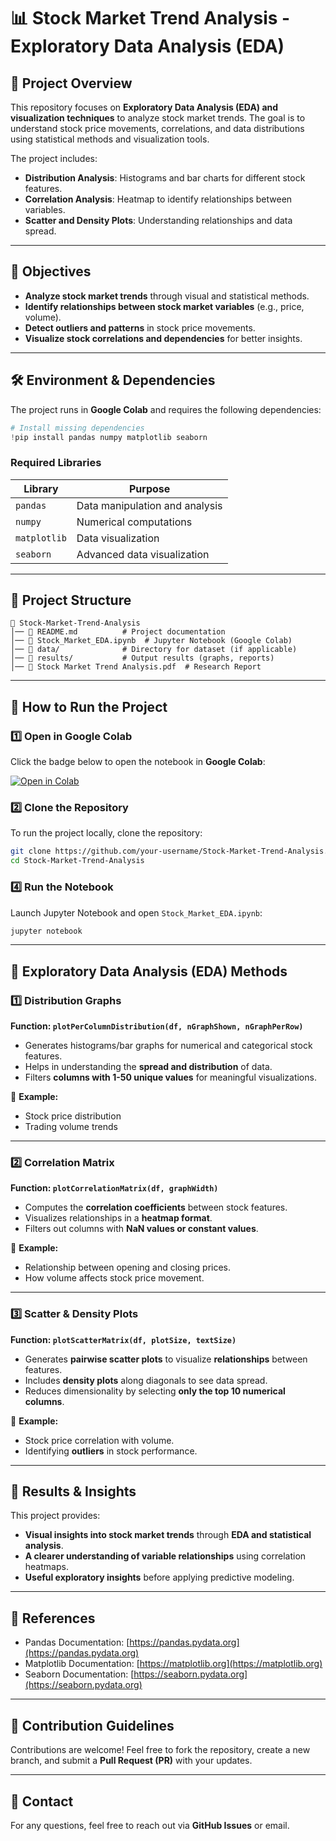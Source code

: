 # 📊 Stock Market Trend Analysis - Exploratory Data Analysis (EDA)

## 📝 Project Overview

This repository focuses on **Exploratory Data Analysis (EDA) and visualization techniques** to analyze stock market trends. The goal is to understand stock price movements, correlations, and data distributions using statistical methods and visualization tools. 

The project includes:
- **Distribution Analysis**: Histograms and bar charts for different stock features.
- **Correlation Analysis**: Heatmap to identify relationships between variables.
- **Scatter and Density Plots**: Understanding relationships and data spread.

---

## 🎯 Objectives

- **Analyze stock market trends** through visual and statistical methods.
- **Identify relationships between stock market variables** (e.g., price, volume).
- **Detect outliers and patterns** in stock price movements.
- **Visualize stock correlations and dependencies** for better insights.

---

## 🛠️ Environment & Dependencies

The project runs in **Google Colab** and requires the following dependencies:

```python
# Install missing dependencies
!pip install pandas numpy matplotlib seaborn
```

### **Required Libraries**
| Library | Purpose |
|---------|---------|
| `pandas` | Data manipulation and analysis |
| `numpy` | Numerical computations |
| `matplotlib` | Data visualization |
| `seaborn` | Advanced data visualization |

---

## 📂 Project Structure

```
📁 Stock-Market-Trend-Analysis
│── 📄 README.md          # Project documentation
│── 📄 Stock_Market_EDA.ipynb  # Jupyter Notebook (Google Colab)
│── 📄 data/              # Directory for dataset (if applicable)
│── 📄 results/           # Output results (graphs, reports)
│── 📄 Stock Market Trend Analysis.pdf  # Research Report
```

---

## 🚀 How to Run the Project

### **1️⃣ Open in Google Colab**
Click the badge below to open the notebook in **Google Colab**:

[![Open in Colab](https://colab.research.google.com/assets/colab-badge.svg)](https://colab.research.google.com/github/your-repo-link/Stock-Market-Trend-Analysis.ipynb)

### **2️⃣ Clone the Repository**
To run the project locally, clone the repository:

```bash
git clone https://github.com/your-username/Stock-Market-Trend-Analysis.git
cd Stock-Market-Trend-Analysis
```

### **4️⃣ Run the Notebook**
Launch Jupyter Notebook and open `Stock_Market_EDA.ipynb`:

```bash
jupyter notebook
```

---

## 📌 Exploratory Data Analysis (EDA) Methods

### 1️⃣ **Distribution Graphs**
**Function: `plotPerColumnDistribution(df, nGraphShown, nGraphPerRow)`**

- Generates histograms/bar graphs for numerical and categorical stock features.
- Helps in understanding the **spread and distribution** of data.
- Filters **columns with 1-50 unique values** for meaningful visualizations.

📌 **Example:**
- Stock price distribution
- Trading volume trends

---

### 2️⃣ **Correlation Matrix**
**Function: `plotCorrelationMatrix(df, graphWidth)`**

- Computes the **correlation coefficients** between stock features.
- Visualizes relationships in a **heatmap format**.
- Filters out columns with **NaN values or constant values**.

📌 **Example:**
- Relationship between opening and closing prices.
- How volume affects stock price movement.

---

### 3️⃣ **Scatter & Density Plots**
**Function: `plotScatterMatrix(df, plotSize, textSize)`**

- Generates **pairwise scatter plots** to visualize **relationships** between features.
- Includes **density plots** along diagonals to see data spread.
- Reduces dimensionality by selecting **only the top 10 numerical columns**.

📌 **Example:**
- Stock price correlation with volume.
- Identifying **outliers** in stock performance.

---

## 📜 Results & Insights

This project provides:
- **Visual insights into stock market trends** through **EDA and statistical analysis**.
- **A clearer understanding of variable relationships** using correlation heatmaps.
- **Useful exploratory insights** before applying predictive modeling.

---

## 📄 References

- Pandas Documentation: [https://pandas.pydata.org](https://pandas.pydata.org)
- Matplotlib Documentation: [https://matplotlib.org](https://matplotlib.org)
- Seaborn Documentation: [https://seaborn.pydata.org](https://seaborn.pydata.org)

---

## 🤝 Contribution Guidelines

Contributions are welcome! Feel free to fork the repository, create a new branch, and submit a **Pull Request (PR)** with your updates.

---

## 📧 Contact

For any questions, feel free to reach out via **GitHub Issues** or email.
